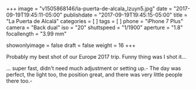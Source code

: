 +++
image = "v1505868146/la-puerta-de-alcala_lzuyn5.jpg"
date = "2017-09-19T19:45:11-05:00"
publishdate = "2017-09-19T19:45:15-05:00"
title = "La Puerta de Alcalá"
categories = [  ]
tags = [  ]
phone = "iPhone 7 Plus"
camera = "Back dual"
iso = "20"
shuttspeed = "1/1900"
aperture = "1.8"
focallength = "3.99 mm"

showonlyimage = false
draft = false
weight = 16
+++

Probably my best shot of our Europe 2017 trip. Funny thing was I shot it...
<!--more-->
... super fast, didn't need much adjustment or setting up.-
The day was perfect, the light too, the position great, and there was very little people there too.-
